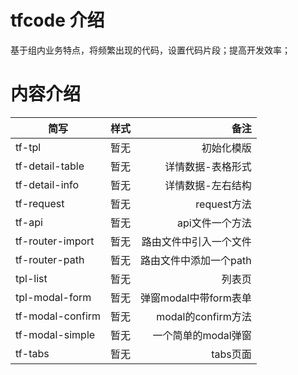 # tfcode 介绍

基于组内业务特点，将频繁出现的代码，设置代码片段；提高开发效率；

# 内容介绍

简写|样式|备注
---|:--:|---:
tf-tpl|暂无|初始化模版
tf-detail-table|暂无|详情数据-表格形式
tf-detail-info|暂无|详情数据-左右结构
tf-request|暂无|request方法
tf-api|暂无|api文件一个方法
tf-router-import|暂无|路由文件中引入一个文件
tf-router-path|暂无|路由文件中添加一个path
tpl-list|暂无|列表页
tpl-modal-form|暂无|弹窗modal中带form表单
tf-modal-confirm|暂无|modal的confirm方法
tf-modal-simple|暂无|一个简单的modal弹窗
tf-tabs|暂无|tabs页面